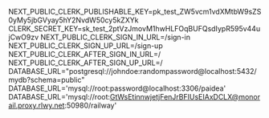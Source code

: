NEXT_PUBLIC_CLERK_PUBLISHABLE_KEY=pk_test_ZW5vcm1vdXMtbW9sZS0yMy5jbGVyay5hY2NvdW50cy5kZXYk
CLERK_SECRET_KEY=sk_test_2ptVzJmovM1hwHLFOqBUFQsdIypR595v44ujCwO9zv
NEXT_PUBLIC_CLERK_SIGN_IN_URL=/sign-in
NEXT_PUBLIC_CLERK_SIGN_UP_URL=/sign-up
NEXT_PUBLIC_CLERK_AFTER_SIGN_IN_URL=/
NEXT_PUBLIC_CLERK_AFTER_SIGN_UP_URL=/
DATABASE_URL="postgresql://johndoe:randompassword@localhost:5432/mydb?schema=public"
DATABASE_URL='mysql://root:password@localhost:3306/paidea'
DATABASE_URL='mysql://root:GtWsEtinnwjetjFenJrBFIUsEIAxDCLX@monorail.proxy.rlwy.net:50980/railway'
